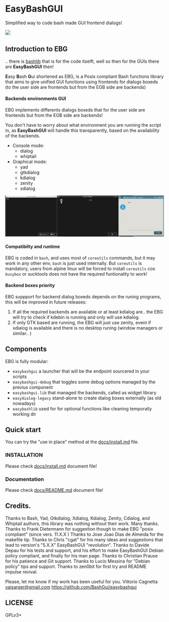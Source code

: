 EasyBashGUI
===========

Simplified way to code bash made GUI frontend dialogs!

[![](https://img.youtube.com/vi/FEn4doXmiX0/0.jpg)](https://www.youtube.com/watch?v=FEn4doXmiX0)

## Introduction to EBG

.. there is [bashlib](https://github.com/cyberark/bash-lib) that is for the code 
itselft, well so then for the GUIs there are **EasyBashGUI** then!

**E**asy **B**ash **G**ui shortened as EBG, is a Posix compliant Bash functions 
library that aims to give unified GUI functions using frontends for dialogs boxeds 
(to the user side are frontends but from the EGB side are backends)

#### Backends environments GUI

EBG implements differents dialogs boxeds that for the user side are frontends 
but from the EGB side are backends!

You don't have to worry about what environment you are running the script in, 
as **EasyBashGUI** will handle this transparently, based on the availability of 
the backends.

* Console mode:
  * dialog
  * whiptail
* Graphical mode:
  * yad
  * gtkdialog
  * kdialog
  * zenity
  * xdialog

![](docs/easybasguidialogs.jpeg)

#### Compatibilty and runtime

EBG is coded in `bash`, and uses most of `coreutils` commands, but it may work in
any other env, `bash` is just used internally. But `coreutils` is mandatory, users
from alpine linux will be forced to install `coreutils` cos `busybox` or sucktools
does not have the required funtionality to work!

#### Backend boxes priority

EBG suppport for backend dialog boxeds depends on the runing programs, this
will be improved in future releases:

1. If all the required backends are available or at least kdialog are.. the EBG
   will try to check if kdebin is running and only will use kdialog.
2. If only GTK based are running, the EBG will just use zenity, event if xdialog
   is available and there is no desktop runing (window managers or similar.. )

## Components

EBG is fully modular:

* `easybashgui` a launcher that will be the endpoint sourcered in your scripts
* `easybashgui-debug` that toggles some debug options managed by the previus component
* `easybashgui.lib` that managed the backends, called as widget library
* `easydialog-legacy` stand-alone to create dialog boxes externally (as old nowadays)
* `easybashlib` used for for optional functions like cleaning temporally working dir

## Quick start

You can try the "use in place" method at the [docs/install.md](docs/install.md#quick-start-usage)
file.

### INSTALLATION

Please check [docs/install.md](docs/install.md) document file!

### Documentation

Please check [docs/README.md](docs/README.md) document file!

## Credits.

Thanks to Bash, Yad, Gtkdialog, Xdialog, Kdialog, Zenity, Cdialog, and Whiptail authors, this library was nothing without their work. Many thanks.
Thanks to Frank Dietermann for suggestion though to make EBG "posix compliant" (since vers. 11.X.X )
Thanks to Jose Joao Dias de Almeida for the makefile tip.
Thanks to Chris "cgat" for his many ideas and suggestions that lead to version's "5.X.X" EasyBashGUI "revolution".
Thanks to Davide Depau for his tests and support, and his effort to make EasyBashGUI Debian policy compliant, and finally for his man page.
Thanks to Christian Prause for his patience and Git support.
Thanks to Lucio Messina for "Debian policy" tips and support.
Thanks to zen0bit for first try and README impulse revival.

Please, let me know if my work has been useful for you.
Vittorio Cagnetta
vaisarger@gmail.com
https://github.com/BashGui/easybashgui

## LICENSE

GPLv3+
